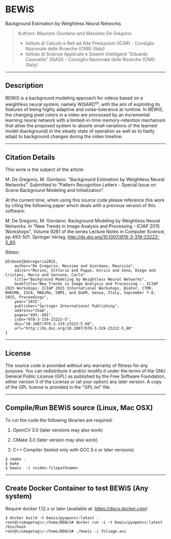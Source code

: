 # BEWiS
Background Estimation by Weightless Neural Networks

> Authors: Maurizio Giordano and Massimo De Gregorio
> - Istituto di Calcolo e Reti ad Alte Prestazioni (ICAR) - Consiglio Nazionale delle Ricerche (CNR) (Italy)
> - Istituto di Scienze Applicate e Sistemi Intelligenti "Eduardo Caianiello" (ISASI) - Consiglio Nazionale delle Ricerche (CNR) (Italy)

----------------------
Description
----------------------

BEWiS is a background modeling approach for videos based on a weightless neural system, 
namely WiSARD<sup>rp</sup>, with the aim of exploiting its features of being highly adaptive and 
noise–tolerance at runtime.
In BEWiS, the changing pixel colors in a video are processed by an incremental 
learning neural network with a limited-in-time memory-retention mechanism that allow the
proposed system to absorb small variations of the learned model (background) 
in the steady state of operation as well as to  fastly adapt to background 
changes during the video timeline.

----------------------
Citation Details
----------------------
  
This work is the subject of the article:

M. De Gregorio, M. Giordano.
 "Background Estimation by Weightless Neural Networks".
 Submitted to "Pattern Recognition Letters - Special Issue on Scene Background Modeling and Initialization".
 
At the current time, when using this source code please reference this work by citing the following
paper which deals with a previous version of this software:

 M. De Gregorio, M. Giordano.
 Background Modeling by Weightless Neural Networks.
 In "New Trends in Image Analysis and Processing - ICIAP 2015 Workshops", 
 Volume 9281 of the series Lecture Notes in Computer Science, pp 493-501.
 Springer Verlag, http://dx.doi.org/10.1007/978-3-319-23222-5_60 
 
Bibtex:

```
@Inbook{DeGregorio2015,
    author="De Gregorio, Massimo and Giordano, Maurizio",
    editor="Murino, Vittorio and Puppo, Enrico and Sona, Diego and Cristani, Marco and Sansone, Carlo"
    title="Background Modeling by Weightless Neural Networks",
    bookTitle="New Trends in Image Analysis and Processing -- ICIAP 2015 Workshops: ICIAP 2015 International Workshops, BioFor, CTMR, RHEUMA, ISCA, MADiMa, SBMI, and QoEM, Genoa, Italy, September 7-8, 2015, Proceedings",
    year="2015",
    publisher="Springer International Publishing",
    address="Cham",
    pages="493--501",
    isbn="978-3-319-23222-5",
    doi="10.1007/978-3-319-23222-5_60",
    url="http://dx.doi.org/10.1007/978-3-319-23222-5_60"
}
```

----------------------
License
----------------------
  
The source code is provided without any warranty of fitness for any purpose.
You can redistribute it and/or modify it under the terms of the
GNU General Public License (GPL) as published by the Free Software Foundation,
either version 3 of the License or (at your option) any later version.
A copy of the GPL license is provided in the "GPL.txt" file.

----------------------
Compile/Run BEWiS source (Linux, Mac OSX)
----------------------

To run the code the following libraries are required:

1. OpenCV 3.0 (later versions may also work)

2. CMake  3.0  (later version may also work)

3. C++ Compiler (tested only with GCC 5.x or later versions)

```
$ cmake .
$ make
$ bewis  -i <video-filepathname>
```

----------------------
Create Docker Container to test BEWiS (Any system)
----------------------

Require docker 1.12.x or later (available at: https://docs.docker.com)

```
$ docker build -t bewis/pyopencv:latest .
root@\<imagetag\>:/home/BEWiS# docker run -i -t bewis/pyopencv:latest /bin/bash
root@\<imagetag\>:/home/BEWiS# ./bewis -i foliage.avi
```


